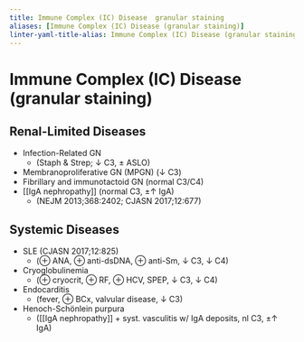 ```yaml
---
title: Immune Complex (IC) Disease  granular staining 
aliases: [Immune Complex (IC) Disease (granular staining)]
linter-yaml-title-alias: Immune Complex (IC) Disease (granular staining)
---
```

# Immune Complex (IC) Disease (granular staining)

## Renal-Limited Diseases
* Infection-Related GN
	* (Staph & Strep; ↓ C3, ± ASLO)
* Membranoproliferative GN (MPGN) (↓ C3)
* Fibrillary and immunotactoid GN (normal C3/C4)
* [[IgA nephropathy]] (normal C3, ±↑ IgA) 
	* (NEJM 2013;368:2402; CJASN 2017;12:677)

## Systemic Diseases
* SLE (CJASN 2017;12:825)
	* (⊕ ANA, ⊕ anti-dsDNA, ⊕ anti-Sm, ↓ C3, ↓ C4)
* Cryoglobulinemia
	* (⊕ cryocrit, ⊕ RF, ⊕ HCV, SPEP, ↓ C3, ↓ C4)
* Endocarditis
	* (fever, ⊕ BCx, valvular disease, ↓ C3)
* Henoch-Schönlein purpura
	* ([[IgA nephropathy]] + syst. vasculitis w/ IgA deposits, nl C3, ±↑ IgA)
